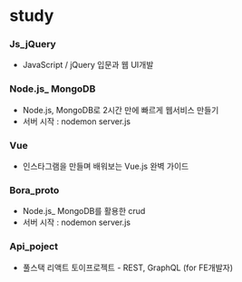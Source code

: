 # study

### Js_jQuery

- JavaScript / jQuery 입문과 웹 UI개발

### Node.js_ MongoDB

- Node.js, MongoDB로 2시간 만에 빠르게 웹서비스 만들기
- 서버 시작 : nodemon server.js

### Vue

- 인스타그램을 만들며 배워보는 Vue.js 완벽 가이드

### Bora_proto

- Node.js_ MongoDB를 활용한 crud
- 서버 시작 : nodemon server.js

### Api_poject
- 풀스택 리액트 토이프로젝트 - REST, GraphQL (for FE개발자)
